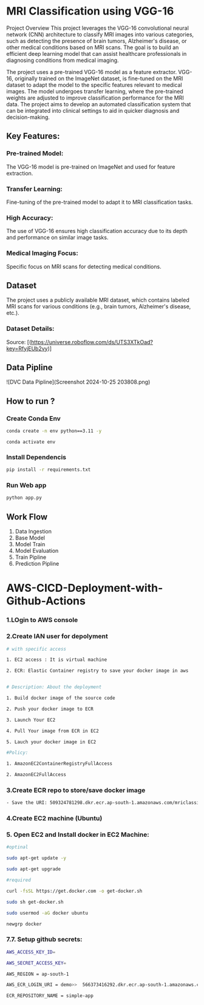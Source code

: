 # MRI Classification using VGG-16
Project Overview
This project leverages the VGG-16 convolutional neural network (CNN) architecture to classify MRI images into various categories, such as detecting the presence of brain tumors, Alzheimer's disease, or other medical conditions based on MRI scans. The goal is to build an efficient deep learning model that can assist healthcare professionals in diagnosing conditions from medical imaging.

The project uses a pre-trained VGG-16 model as a feature extractor. VGG-16, originally trained on the ImageNet dataset, is fine-tuned on the MRI dataset to adapt the model to the specific features relevant to medical images. The model undergoes transfer learning, where the pre-trained weights are adjusted to improve classification performance for the MRI data. The project aims to develop an automated classification system that can be integrated into clinical settings to aid in quicker diagnosis and decision-making.

## Key Features:
### Pre-trained Model: 
The VGG-16 model is pre-trained on ImageNet and used for feature extraction.
### Transfer Learning: 
Fine-tuning of the pre-trained model to adapt it to MRI classification tasks.
### High Accuracy: 
The use of VGG-16 ensures high classification accuracy due to its depth and performance on similar image tasks.
### Medical Imaging Focus: 
Specific focus on MRI scans for detecting medical conditions.

## Dataset
The project uses a publicly available MRI dataset, which contains labeled MRI scans for various conditions (e.g., brain tumors, Alzheimer's disease, etc.).

### Dataset Details:
Source: [(https://universe.roboflow.com/ds/UTS3XTkOad?key=RfyjEUb2vy)]



## Data Pipline
![DVC Data Pipline](Screenshot 2024-10-25 203808.png)

## How to run ?

### Create Conda Env
```bash
conda create -n env python==3.11 -y
```
```
conda activate env
```

### Install Dependencis
```bash
pip install -r requirements.txt
```

### Run Web app
```bash
python app.py
```

## Work Flow
1. Data Ingestion
2. Base Model
3. Model Train
4. Model Evaluation
5. Train Pipline
6. Prediction Pipline

# AWS-CICD-Deployment-with-Github-Actions
### 1.LOgin to AWS console

### 2.Create IAN user for depolyment
```bash
# with specific access

1. EC2 access : It is virtual machine

2. ECR: Elastic Container registry to save your docker image in aws


# Description: About the deployment

1. Build docker image of the source code

2. Push your docker image to ECR

3. Launch Your EC2 

4. Pull Your image from ECR in EC2

5. Lauch your docker image in EC2

#Policy:

1. AmazonEC2ContainerRegistryFullAccess

2. AmazonEC2FullAccess
```

### 3.Create ECR repo to store/save docker image
```bash
- Save the URI: 509324781298.dkr.ecr.ap-south-1.amazonaws.com/mriclassification
```


### 4.Create EC2 machine (Ubuntu)


### 5. Open EC2 and Install docker in EC2 Machine:
```bash
#optinal

sudo apt-get update -y

sudo apt-get upgrade

#required

curl -fsSL https://get.docker.com -o get-docker.sh

sudo sh get-docker.sh

sudo usermod -aG docker ubuntu

newgrp docker
```

### 7.7. Setup github secrets:
```bash
AWS_ACCESS_KEY_ID=

AWS_SECRET_ACCESS_KEY=

AWS_REGION = ap-south-1

AWS_ECR_LOGIN_URI = demo>>  566373416292.dkr.ecr.ap-south-1.amazonaws.com

ECR_REPOSITORY_NAME = simple-app
```
